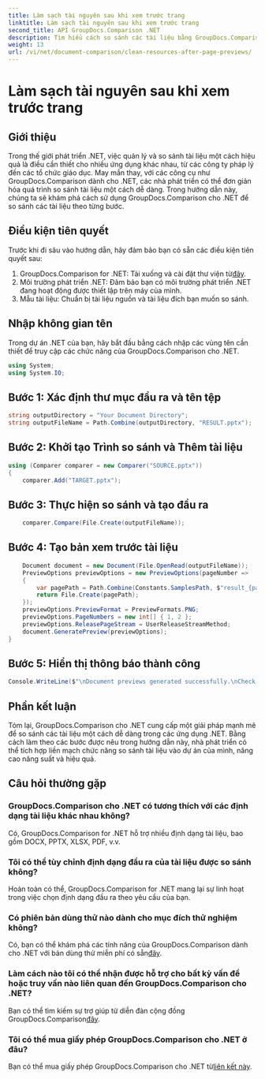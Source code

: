 ```yaml
---
title: Làm sạch tài nguyên sau khi xem trước trang
linktitle: Làm sạch tài nguyên sau khi xem trước trang
second_title: API GroupDocs.Comparison .NET
description: Tìm hiểu cách so sánh các tài liệu bằng GroupDocs.Comparison cho .NET từng bước. Nâng cao ứng dụng .NET của bạn bằng tính năng quản lý tài liệu hiệu quả.
weight: 13
url: /vi/net/document-comparison/clean-resources-after-page-previews/
---
```


# Làm sạch tài nguyên sau khi xem trước trang

## Giới thiệu
Trong thế giới phát triển .NET, việc quản lý và so sánh tài liệu một cách hiệu quả là điều cần thiết cho nhiều ứng dụng khác nhau, từ các công ty pháp lý đến các tổ chức giáo dục. May mắn thay, với các công cụ như GroupDocs.Comparison dành cho .NET, các nhà phát triển có thể đơn giản hóa quá trình so sánh tài liệu một cách dễ dàng. Trong hướng dẫn này, chúng ta sẽ khám phá cách sử dụng GroupDocs.Comparison cho .NET để so sánh các tài liệu theo từng bước.
## Điều kiện tiên quyết
Trước khi đi sâu vào hướng dẫn, hãy đảm bảo bạn có sẵn các điều kiện tiên quyết sau:
1.  GroupDocs.Comparison for .NET: Tải xuống và cài đặt thư viện từ[đây](https://releases.groupdocs.com/comparison/net/).
2. Môi trường phát triển .NET: Đảm bảo bạn có môi trường phát triển .NET đang hoạt động được thiết lập trên máy của mình.
3. Mẫu tài liệu: Chuẩn bị tài liệu nguồn và tài liệu đích bạn muốn so sánh.

## Nhập không gian tên
Trong dự án .NET của bạn, hãy bắt đầu bằng cách nhập các vùng tên cần thiết để truy cập các chức năng của GroupDocs.Comparison cho .NET.

```csharp
using System;
using System.IO;
```

## Bước 1: Xác định thư mục đầu ra và tên tệp
```csharp
string outputDirectory = "Your Document Directory";
string outputFileName = Path.Combine(outputDirectory, "RESULT.pptx");
```
## Bước 2: Khởi tạo Trình so sánh và Thêm tài liệu
```csharp
using (Comparer comparer = new Comparer("SOURCE.pptx"))
{
    comparer.Add("TARGET.pptx");
```
## Bước 3: Thực hiện so sánh và tạo đầu ra
```csharp
    comparer.Compare(File.Create(outputFileName));
```
## Bước 4: Tạo bản xem trước tài liệu
```csharp
    Document document = new Document(File.OpenRead(outputFileName));
    PreviewOptions previewOptions = new PreviewOptions(pageNumber =>
    {
        var pagePath = Path.Combine(Constants.SamplesPath, $"result_{pageNumber}.png");
        return File.Create(pagePath);
    });
    previewOptions.PreviewFormat = PreviewFormats.PNG;
    previewOptions.PageNumbers = new int[] { 1, 2 };
    previewOptions.ReleasePageStream = UserReleaseStreamMethod;
    document.GeneratePreview(previewOptions);
}
```
## Bước 5: Hiển thị thông báo thành công
```csharp
Console.WriteLine($"\nDocument previews generated successfully.\nCheck output in {outputDirectory}.");
```

## Phần kết luận
Tóm lại, GroupDocs.Comparison cho .NET cung cấp một giải pháp mạnh mẽ để so sánh các tài liệu một cách dễ dàng trong các ứng dụng .NET. Bằng cách làm theo các bước được nêu trong hướng dẫn này, nhà phát triển có thể tích hợp liền mạch chức năng so sánh tài liệu vào dự án của mình, nâng cao năng suất và hiệu quả.
## Câu hỏi thường gặp
### GroupDocs.Comparison cho .NET có tương thích với các định dạng tài liệu khác nhau không?
Có, GroupDocs.Comparison for .NET hỗ trợ nhiều định dạng tài liệu, bao gồm DOCX, PPTX, XLSX, PDF, v.v.
### Tôi có thể tùy chỉnh định dạng đầu ra của tài liệu được so sánh không?
Hoàn toàn có thể, GroupDocs.Comparison for .NET mang lại sự linh hoạt trong việc chọn định dạng đầu ra theo yêu cầu của bạn.
### Có phiên bản dùng thử nào dành cho mục đích thử nghiệm không?
 Có, bạn có thể khám phá các tính năng của GroupDocs.Comparison dành cho .NET với bản dùng thử miễn phí có sẵn[đây](https://releases.groupdocs.com/).
### Làm cách nào tôi có thể nhận được hỗ trợ cho bất kỳ vấn đề hoặc truy vấn nào liên quan đến GroupDocs.Comparison cho .NET?
 Bạn có thể tìm kiếm sự trợ giúp từ diễn đàn cộng đồng GroupDocs.Comparison[đây](https://forum.groupdocs.com/c/comparison/12).
### Tôi có thể mua giấy phép GroupDocs.Comparison cho .NET ở đâu?
Bạn có thể mua giấy phép GroupDocs.Comparison cho .NET từ[liên kết này](https://purchase.groupdocs.com/buy).